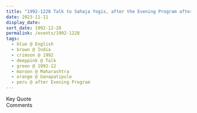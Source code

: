 ```yaml
---
title: "1992-1228 Talk to Sahaja Yogis, after the Evening Program after the Marriages Ceremony, Gaṇapatīpuḷe, Maharashtra, India"
date: 2023-11-11
display_date: 
sort_date: 1992-12-28
permalink: /events/1992-1228
tags:
  - blue @ English
  - brown @ India
  - crimson @ 1992
  - deeppink @ Talk
  - green @ 1992-12
  - maroon @ Maharashtra
  - orange @ Ganapatipule
  - peru @ after Evening Program
---
```


<wave-list>
  <list-title color="green" width="75">Key Quote</list-title>
  <list-item color="BlanchedAlmond"  width="200"></list-item>
  <list-item color="Lavender"></list-item>
  <list-item color="BlanchedAlmond"></list-item>
</wave-list>

<br>

<wave-list>
  <list-title color="green" width="75">Comments</list-title>
  <list-item color="BlanchedAlmond"  width="200"></list-item>
  <list-item color="Lavender"></list-item>
  <list-item color="BlanchedAlmond"></list-item>
</wave-list>